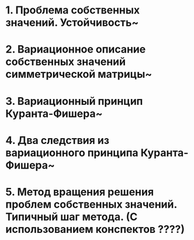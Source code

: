 # 1. Проблема собственных значений. Устойчивость~
# 2. Вариационное описание собственных значений симметрической матрицы~
# 3. Вариационный принцип Куранта-Фишера~
# 4. Два следствия из вариационного принципа Куранта-Фишера~
# 5. Метод вращения решения проблем собственных значений. Типичный шаг метода. (С использованием конспектов ????)
